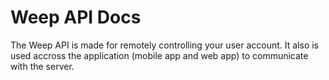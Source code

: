 # Weep API Docs

The Weep API is made for remotely controlling your user account.
It also is used accross the application (mobile app and web app) to communicate with the server.

